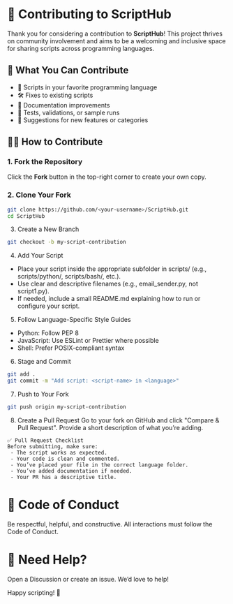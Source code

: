 # 🤝 Contributing to ScriptHub

Thank you for considering a contribution to **ScriptHub**! This project thrives on community involvement and aims to be a welcoming and inclusive space for sharing scripts across programming languages.

## 📌 What You Can Contribute

- 📜 Scripts in your favorite programming language
- 🛠 Fixes to existing scripts
- 📖 Documentation improvements
- 🧪 Tests, validations, or sample runs
- 🌟 Suggestions for new features or categories

## 🧑‍💻 How to Contribute

  ### 1. Fork the Repository
  Click the **Fork** button in the top-right corner to create your own copy.
  
  ### 2. Clone Your Fork
  ```bash
  git clone https://github.com/<your-username>/ScriptHub.git
  cd ScriptHub
  ```
  3. Create a New Branch
  ```bash
  git checkout -b my-script-contribution
  ```
  4. Add Your Script
  - Place your script inside the appropriate subfolder in scripts/ (e.g., scripts/python/, scripts/bash/, etc.).
  - Use clear and descriptive filenames (e.g., email_sender.py, not script1.py).
  - If needed, include a small README.md explaining how to run or configure your script.
  
  5. Follow Language-Specific Style Guides
  - Python: Follow PEP 8
  - JavaScript: Use ESLint or Prettier where possible
  - Shell: Prefer POSIX-compliant syntax
  
  6. Stage and Commit
  ```bash
  git add .
  git commit -m "Add script: <script-name> in <language>"
  ```
  7. Push to Your Fork
  ```bash
  git push origin my-script-contribution
  ```
   8. Create a Pull Request
  Go to your fork on GitHub and click "Compare & Pull Request". Provide a short description of what you’re adding.
  
    ✅ Pull Request Checklist
    Before submitting, make sure:
     - The script works as expected.
     - Your code is clean and commented.
     - You’ve placed your file in the correct language folder.
     - You’ve added documentation if needed.
     - Your PR has a descriptive title.

# 🧭 Code of Conduct
Be respectful, helpful, and constructive. All interactions must follow the Code of Conduct.

# 🙌 Need Help?
Open a Discussion or create an issue. We’d love to help!

Happy scripting! 🚀
